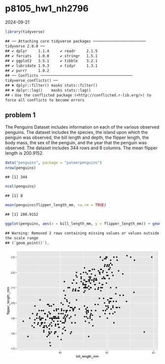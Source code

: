 p8105_hw1_nh2796
================
2024-09-21

``` r
library(tidyverse)
```

    ## ── Attaching core tidyverse packages ──────────────────────── tidyverse 2.0.0 ──
    ## ✔ dplyr     1.1.4     ✔ readr     2.1.5
    ## ✔ forcats   1.0.0     ✔ stringr   1.5.1
    ## ✔ ggplot2   3.5.1     ✔ tibble    3.2.1
    ## ✔ lubridate 1.9.3     ✔ tidyr     1.3.1
    ## ✔ purrr     1.0.2     
    ## ── Conflicts ────────────────────────────────────────── tidyverse_conflicts() ──
    ## ✖ dplyr::filter() masks stats::filter()
    ## ✖ dplyr::lag()    masks stats::lag()
    ## ℹ Use the conflicted package (<http://conflicted.r-lib.org/>) to force all conflicts to become errors

## problem 1

The Penguins Dataset includes information on each of the various
observed penguins. The dataset includes the species, the island upon
which the penguin was observed, the bill length and depth, the flipper
length, the body mass, the sex of the penguin, and the year that the
penguin was observed. The dataset includes 344 rows and 8 columns. The
mean flipper length is 200.9152.

``` r
data("penguins", package = "palmerpenguins")
nrow(penguins)
```

    ## [1] 344

``` r
ncol(penguins)
```

    ## [1] 8

``` r
mean(penguins$flipper_length_mm, na.rm = TRUE)
```

    ## [1] 200.9152

``` r
ggplot(penguins, aes(x = bill_length_mm, y = flipper_length_mm)) + geom_point()
```

    ## Warning: Removed 2 rows containing missing values or values outside the scale range
    ## (`geom_point()`).

![](p8105_hw1_nh2796_files/figure-gfm/unnamed-chunk-3-1.png)<!-- -->
